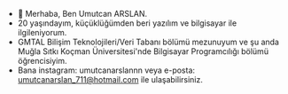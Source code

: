 - 👋 Merhaba, Ben Umutcan ARSLAN.
- 20 yaşındayım, küçüklüğümden beri yazılım ve bilgisayar ile ilgileniyorum.
- GMTAL Bilişim Teknolojileri/Veri Tabanı bölümü mezunuyum ve şu anda Muğla Sıtkı Koçman Üniversitesi'nde Bilgisayar Programcılığı bölümü öğrencisiyim.
- Bana instagram: umutcanarslannn veya e-posta: umutcanarslan_711@hotmail.com ile ulaşabilirsiniz.

<!---
umutcanarslannn/umutcanarslannn is a ✨ special ✨ repository because its `README.md` (this file) appears on your GitHub profile.
You can click the Preview link to take a look at your changes.
--->
